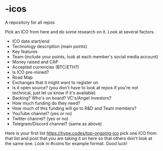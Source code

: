 # -icos
A repository for all repos

Pick an ICO from here and do some research on it. Look at several factors. 
- ICO date start/end
- Technology description (main points)
- Key features
- Team (include your points, look at each member's social media account)
- Money raised and CAP
- Accepted currencies (BTC/ETH?)
- Is ICO pre-mined?
- Road Map
- Exchanges that it might want to register on
- Is it open source? (you don't have to look at repos if you're not technical, just let us know if it's available)
- Backing? Who's on board? VC's/Angel Investors?
- How much funding do they need?
- How much of this funding will go to R&D and Team members?
- YouTube channel? (yes or no)
- Twitter channel? (yes or no)
- Telegram/Discord channel? (same as above)

Here is your first list https://hype.codes/top-ongoing-ico pick one ICO from that list and post that you are taking it on here so that others don't look at the same one. Look in #coins for example format. Good luck!
